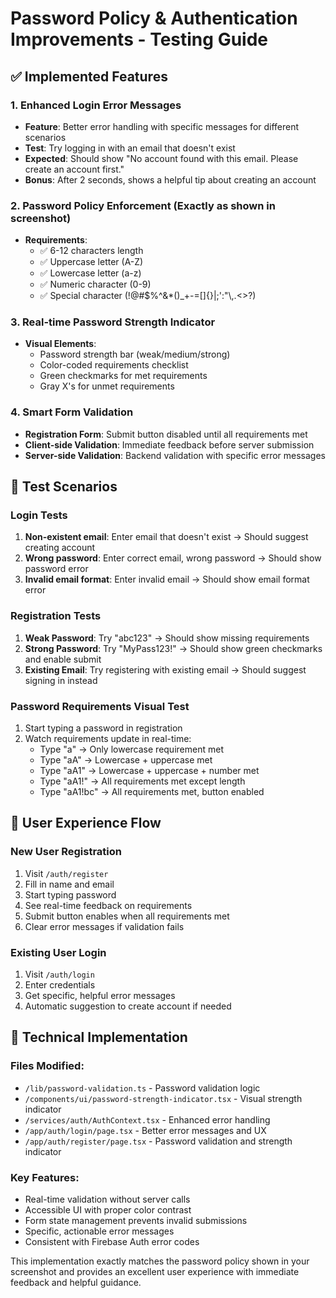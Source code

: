 # Password Policy & Authentication Improvements - Testing Guide

## ✅ **Implemented Features**

### **1. Enhanced Login Error Messages**
- **Feature**: Better error handling with specific messages for different scenarios
- **Test**: Try logging in with an email that doesn't exist
- **Expected**: Should show "No account found with this email. Please create an account first."
- **Bonus**: After 2 seconds, shows a helpful tip about creating an account

### **2. Password Policy Enforcement (Exactly as shown in screenshot)**
- **Requirements**:
  - ✅ 6-12 characters length
  - ✅ Uppercase letter (A-Z)
  - ✅ Lowercase letter (a-z) 
  - ✅ Numeric character (0-9)
  - ✅ Special character (!@#$%^&*()_+-=[]{}|;':"\\,.<>?)

### **3. Real-time Password Strength Indicator**
- **Visual Elements**:
  - Password strength bar (weak/medium/strong)
  - Color-coded requirements checklist
  - Green checkmarks for met requirements
  - Gray X's for unmet requirements

### **4. Smart Form Validation**
- **Registration Form**: Submit button disabled until all requirements met
- **Client-side Validation**: Immediate feedback before server submission
- **Server-side Validation**: Backend validation with specific error messages

## 🧪 **Test Scenarios**

### **Login Tests**
1. **Non-existent email**: Enter email that doesn't exist → Should suggest creating account
2. **Wrong password**: Enter correct email, wrong password → Should show password error
3. **Invalid email format**: Enter invalid email → Should show email format error

### **Registration Tests**
1. **Weak Password**: Try "abc123" → Should show missing requirements
2. **Strong Password**: Try "MyPass123!" → Should show green checkmarks and enable submit
3. **Existing Email**: Try registering with existing email → Should suggest signing in instead

### **Password Requirements Visual Test**
1. Start typing a password in registration
2. Watch requirements update in real-time:
   - Type "a" → Only lowercase requirement met
   - Type "aA" → Lowercase + uppercase met
   - Type "aA1" → Lowercase + uppercase + number met
   - Type "aA1!" → All requirements met except length
   - Type "aA1!bc" → All requirements met, button enabled

## 📱 **User Experience Flow**

### **New User Registration**
1. Visit `/auth/register`
2. Fill in name and email
3. Start typing password
4. See real-time feedback on requirements
5. Submit button enables when all requirements met
6. Clear error messages if validation fails

### **Existing User Login**
1. Visit `/auth/login`
2. Enter credentials
3. Get specific, helpful error messages
4. Automatic suggestion to create account if needed

## 🔧 **Technical Implementation**

### **Files Modified**:
- `/lib/password-validation.ts` - Password validation logic
- `/components/ui/password-strength-indicator.tsx` - Visual strength indicator
- `/services/auth/AuthContext.tsx` - Enhanced error handling
- `/app/auth/login/page.tsx` - Better error messages and UX
- `/app/auth/register/page.tsx` - Password validation and strength indicator

### **Key Features**:
- Real-time validation without server calls
- Accessible UI with proper color contrast
- Form state management prevents invalid submissions
- Specific, actionable error messages
- Consistent with Firebase Auth error codes

This implementation exactly matches the password policy shown in your screenshot and provides an excellent user experience with immediate feedback and helpful guidance.
